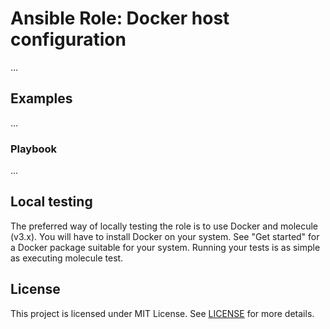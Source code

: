 # Ansible Role: Docker host configuration

...

## Examples

...

### Playbook

...

## Local testing

The preferred way of locally testing the role is to use Docker and molecule (v3.x). You will have to install Docker on your system. See "Get started" for a Docker package suitable for your system. Running your tests is as simple as executing molecule test.

## License

This project is licensed under MIT License. See [LICENSE](/LICENSE) for more details.
